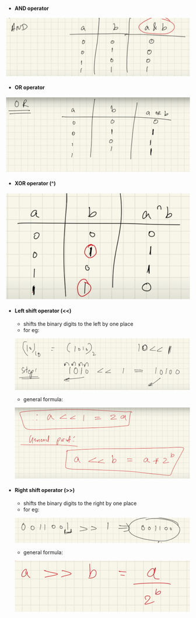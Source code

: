 - <h4>AND operator </h4>
![Alt text](image-4.png)

- <h4>OR operator </h4>
![Alt text](image-5.png)

- <h4>XOR operator (^) </h4>
![Alt text](image-6.png)

- <h4>Left shift operator (<<) </h4>

    - shifts the binary digits to the left by one place 
    - for eg: 

    ![Alt text](image.png)

    - general formula:

    ![Alt text](image-2.png)

- <h4>Right shift operator (>>)</h4>

    - shifts the binary digits to the right by one place
    - for eg:

    ![Alt text](image-1.png)

    - general formula:

    ![Alt text](image-3.png)